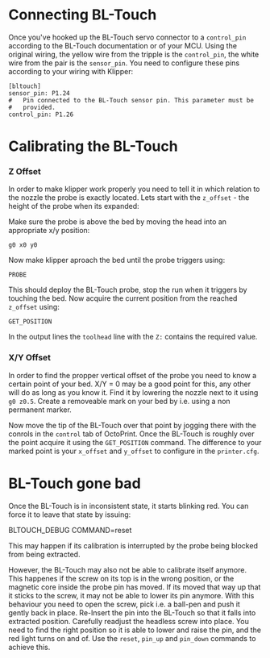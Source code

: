 Connecting BL-Touch
===================
Once you've hooked up the BL-Touch servo connector to a `control_pin` according to the BL-Touch
documentation or of your MCU. Using the original wiring, the yellow wire from the tripple is
the `control_pin`, the white wire from the pair is the `sensor_pin`. You need to configure
these pins according to your wiring with Klipper:

    [bltouch]
    sensor_pin: P1.24
    #   Pin connected to the BL-Touch sensor pin. This parameter must be
    #   provided.
    control_pin: P1.26

Calibrating the BL-Touch
========================

### Z Offset
In order to make klipper work properly you need to tell it in which relation to the nozzle
the probe is exactly located. Lets start with the `z_offset` - the height of the probe when
its expanded:

Make sure the probe is above the bed by moving the head into an appropriate x/y position:

    g0 x0 y0

Now make klipper aproach the bed until the probe triggers using:

    PROBE

This should deploy the BL-Touch probe, stop the run when it triggers by touching the bed.
Now acquire the current position from the reached `z_offset` using:

    GET_POSITION

In the output lines the `toolhead` line with the `Z:` contains the required value.

### X/Y Offset
In order to find the propper vertical offset of the probe you need to know a certain point of
your bed. X/Y = 0 may be a good point for this, any other will do as long as you know it.
Find it by lowering the nozzle next to it using `g0 z0.5`. Create a removeable mark on your
bed by i.e. using a non permanent marker.

Now move the tip of the BL-Touch over that point by jogging there with the conrols in the `control` tab of
OctoPrint. Once the BL-Touch is roughly over the point acquire it using the `GET_POSITION` command.
The difference to your marked point is your `x_offset` and `y_offset` to configure in the `printer.cfg`.


BL-Touch gone bad
=================
Once the BL-Touch is in inconsistent state, it starts blinking red. You can force it to leave that
state by issuing:

 BLTOUCH_DEBUG COMMAND=reset

This may happen if its calibration is interrupted by the probe being blocked from being extracted.

However, the BL-Touch may also not be able to calibrate itself anymore. This happenes if the
screw on its top is in the wrong position, or the magnetic core inside the probe pin has moved.
If its moved that way up that it sticks to the screw, it may not be able to lower its pin anymore.
With this behaviour you need to open the screw, pick i.e. a ball-pen and push it gently back in place.
Re-Insert the pin into the BL-Touch so that it falls into extracted position. Carefully readjust the
headless screw into place. You need to find the right position so it is able to lower and raise the
pin, and the red light turns on and of. Use the `reset`, `pin_up` and `pin_down` commands to
achieve this.
